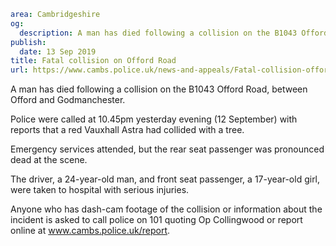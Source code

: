 ```yaml
area: Cambridgeshire
og:
  description: A man has died following a collision on the B1043 Offord Road, between Offord and Godmanchester.
publish:
  date: 13 Sep 2019
title: Fatal collision on Offord Road
url: https://www.cambs.police.uk/news-and-appeals/Fatal-collision-offord
```

A man has died following a collision on the B1043 Offord Road, between Offord and Godmanchester.

Police were called at 10.45pm yesterday evening (12 September) with reports that a red Vauxhall Astra had collided with a tree.

Emergency services attended, but the rear seat passenger was pronounced dead at the scene.

The driver, a 24-year-old man, and front seat passenger, a 17-year-old girl, were taken to hospital with serious injuries.

Anyone who has dash-cam footage of the collision or information about the incident is asked to call police on 101 quoting Op Collingwood or report online at www.cambs.police.uk/report.
